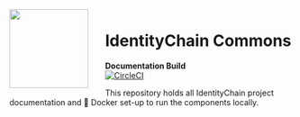 <img src="https://id-chain.github.io/square-logo300x300.png" align="left" height="140px" style="margin-right: 30px;" />

# IdentityChain Commons
**Documentation Build </br>**
[![CircleCI](https://circleci.com/gh/ID-Chain/Common.svg?style=shield)](https://circleci.com/gh/ID-Chain/Common)

This repository holds all IdentityChain project documentation and :whale2: Docker set-up to run the components locally. 
